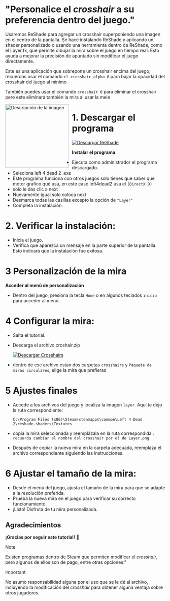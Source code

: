 # "Personalice el *crosshair* a su preferencia dentro del juego."
Usaremos ReShade para agregar un crosshair superponiendo una imagen en el centro de la pantalla. Se hace instalando ReShade y aplicando un shader personalizado o usando una herramienta dentro de ReShade, como el Layer.fx, que permite dibujar la mira sobre el juego en tiempo real. Esto ayuda a mejorar la precisión de apuntado sin modificar el juego directamente.

Este es una aplicación que sobrepone un crosshair encima del juego, recuerdas usar el comando `cl_crosshair_alpha 0`
para bajar la opacidad del crosshair del juego al minimo

También puedes usar el comando `crosshair 0` para eliminar el crosshair pero este eliminara también la mira al usar la mele 

<p>
  <img src="https://raw.githubusercontent.com/SalvadorDante/Left4Dead/main/target.png" alt="Descripción de la imagen" width="200" style="float: left; margin-right: 10px;" />


 #  **1. Descargar el programa**

 [![Descargar ReShade](https://img.shields.io/badge/Descargar%20ReShade-000000?style=flat&logo=download&logoColor=white&color=333333)](https://github.com/SalvadorDante/Left4Dead/releases/download/dead/ReShade_Setup_4.7.0.exe)

   **Instalar el programa**
   
   - Ejecuta como administrador el programa descargado.
   - Seleciona left 4 dead 2 .exe
   - Este programa funciona con otros juegos solo tienes que saber que motor grafico qué usa, en este caso left4dead2 usa el `(DirectX 9)`
   - solo le das clic a next
   - Nuevamente igual solo coloca next
   - Desmarca todas las casillas excepto la opción de `"Layer"`
   - Completa la instalación.

 # **2. Verificar la instalación**:
   - Inicia el juego.
   - Verifica que aparezca un mensaje en la parte superior de la pantalla. Esto indicará que la instalación fue exitosa.
     
 # **3 Personalización de la mira**

**Acceder al menú de personalización**
 - Dentro del juego, presiona la tecla `Home` o en algunos teclados `inicio` para acceder al menú.
   
# **4 Configurar la mira**:
   - Salta el tutorial.
   - Descarga el archivo croshair.zip
   
     [![Descargar Crosshairs](https://img.shields.io/badge/Descargar%20Crosshairs-000000?style=flat&logo=download&logoColor=white&color=333333)](https://github.com/SalvadorDante/Left4Dead/releases/download/dead/crosshairs.zip)

   - dentro de ese archivo estan dos carpetas  `crosshairs` y `Paquete de miras circulares`, elige la mira que prefieras
     
# **5 Ajustes finales**

   - Accede a los archivos del juego y localiza la imagen `layer`. Aquí te dejo la ruta correspondiente:
     
     ```
     C:\Program Files (x86)\Steam\steamapps\common\Left 4 Dead 2\reshade-shaders\Textures
     ```
     
   - copia la mira seleccionada y reemplázala en la ruta correspondida . `recuerda cambiar el nombre del crosshair por el de Layer.png`
   - Después de copiar la nueva mira en la carpeta adecuada, reemplaza el archivo correspondiente siguiendo las instrucciones.
     
#  **6 Ajustar el tamaño de la mira**:
   - Desde el menú del juego, ajusta el tamaño de la mira para que se adapte a la resolución preferida.
   - Prueba la nueva mira en el juego para verificar su correcto funcionamiento.
   - ¡Listo! Disfruta de tu mira personalizada.
     
## Agradecimientos

**¡Gracias por seguir este tutorial!** 🙌

> [!NOTE]
> Existen programas dentro de Steam que permiten modificar el *crosshair*, pero algunos de ellos son de pago, entre otras opciones."

> [!IMPORTANT]
> No asumo responsabilidad alguna por el uso que se le dé al archivo, incluyendo la modificación del *crosshair* para obtener alguna ventaja sobre otros jugadores.

